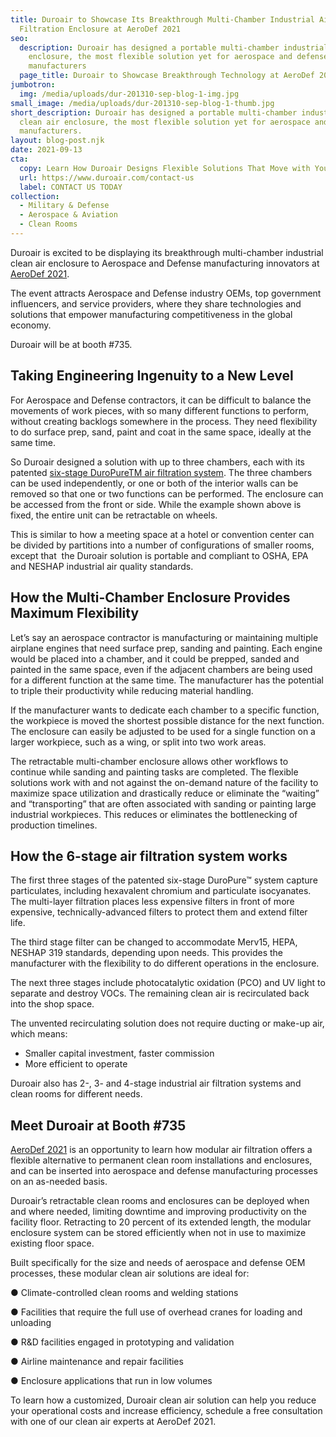 ```yaml
---
title: Duroair to Showcase Its Breakthrough Multi-Chamber Industrial Air
  Filtration Enclosure at AeroDef 2021
seo:
  description: Duroair has designed a portable multi-chamber industrial clean air
    enclosure, the most flexible solution yet for aerospace and defense
    manufacturers
  page_title: Duroair to Showcase Breakthrough Technology at AeroDef 2021
jumbotron:
  img: /media/uploads/dur-201310-sep-blog-1-img.jpg
small_image: /media/uploads/dur-201310-sep-blog-1-thumb.jpg
short_description: Duroair has designed a portable multi-chamber industrial
  clean air enclosure, the most flexible solution yet for aerospace and defense
  manufacturers.
layout: blog-post.njk
date: 2021-09-13
cta:
  copy: Learn How Duroair Designs Flexible Solutions That Move with Your Workflow
  url: https://www.duroair.com/contact-us
  label: CONTACT US TODAY
collection:
  - Military & Defense
  - Aerospace & Aviation
  - Clean Rooms
---
```

Duroair is excited to be displaying its breakthrough multi-chamber industrial clean air enclosure to Aerospace and Defense manufacturing innovators at [AeroDef 2021](https://www.aerodefevent.com/).

The event attracts Aerospace and Defense industry OEMs, top government influencers, and service providers, where they share technologies and solutions that empower manufacturing competitiveness in the global economy. 

Duroair will be at booth #735.

## Taking Engineering Ingenuity to a New Level

For Aerospace and Defense contractors, it can be difficult to balance the movements of work pieces, with so many different functions to perform, without creating backlogs somewhere in the process. They need flexibility to do surface prep, sand, paint and coat in the same space, ideally at the same time.

So Duroair designed a solution with up to three chambers, each with its patented [six-stage DuroPureTM air filtration system](https://www.duroair.com/products/duropure/). The three chambers can be used independently, or one or both of the interior walls can be removed so that one or two functions can be performed. The enclosure can be accessed from the front or side. While the example shown above is fixed, the entire unit can be retractable on wheels.

This is similar to how a meeting space at a hotel or convention center can be divided by partitions into a number of configurations of smaller rooms, except that  the Duroair solution is portable and compliant to OSHA, EPA and NESHAP industrial air quality standards.

## How the Multi-Chamber Enclosure Provides Maximum Flexibility

Let’s say an aerospace contractor is manufacturing or maintaining multiple airplane engines that need surface prep, sanding and painting. Each engine would be placed into a chamber, and it could be prepped, sanded and painted in the same space, even if the adjacent chambers are being used for a different function at the same time. The manufacturer has the potential to triple their productivity while reducing material handling. 

If the manufacturer wants to dedicate each chamber to a specific function, the workpiece is moved the shortest possible distance for the next function. The enclosure can easily be adjusted to be used for a single function on a larger workpiece, such as a wing, or split into two work areas.

The retractable multi-chamber enclosure allows other workflows to continue while sanding and painting tasks are completed. The flexible solutions work with and not against the on-demand nature of the facility to maximize space utilization and drastically reduce or eliminate the “waiting” and “transporting” that are often associated with sanding or painting large industrial workpieces. This reduces or eliminates the bottlenecking of production timelines.

## How the 6-stage air filtration system works

The first three stages of the patented six-stage DuroPure™ system capture particulates, including hexavalent chromium and particulate isocyanates. The multi-layer filtration places less expensive filters in front of more expensive, technically-advanced filters to protect them and extend filter life. 

The third stage filter can be changed to accommodate Merv15, HEPA, NESHAP 319 standards, depending upon needs. This provides the manufacturer with the flexibility to do different operations in the enclosure.

The next three stages include photocatalytic oxidation (PCO) and UV light to separate and destroy VOCs. The remaining clean air is recirculated back into the shop space.

The unvented recirculating solution does not require ducting or make-up air, which means:

* Smaller capital investment, faster commission
* More efficient to operate 

Duroair also has 2-, 3- and 4-stage industrial air filtration systems and clean rooms for different needs.

## Meet Duroair at Booth #735 

[AeroDef 2021](https://industrialmachinerydigest.com/event/aerodef-manufacturing-2021/) is an opportunity to learn how modular air filtration offers a flexible alternative to permanent clean room installations and enclosures, and can be inserted into aerospace and defense manufacturing processes on an as-needed basis. 

Duroair’s retractable clean rooms and enclosures can be deployed when and where needed, limiting downtime and improving productivity on the facility floor. Retracting to 20 percent of its extended length, the modular enclosure system can be stored efficiently when not in use to maximize existing floor space. 

Built specifically for the size and needs of aerospace and defense OEM processes, these modular clean air solutions are ideal for: 

● Climate-controlled clean rooms and welding stations 

● Facilities that require the full use of overhead cranes for loading and unloading 

● R&D facilities engaged in prototyping and validation 

● Airline maintenance and repair facilities 

● Enclosure applications that run in low volumes

To learn how a customized, Duroair clean air solution can help you reduce your operational costs and increase efficiency, schedule a free consultation with one of our clean air experts at AeroDef 2021.